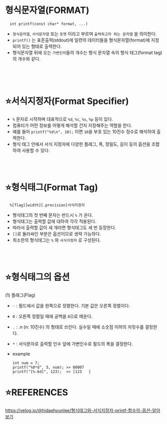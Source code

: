# 형식문자열(FORMAT)

      int printf(const char* format, ...)

* `형식문자열`, `서식문자열` 또는 `포맷` 이라고 부르며 `출력하고자 하는 문자열` 을 의미한다.
* `printf()` 는 표준출력(stdout)에 일련의 데이터들을 형식문자열(format)에 지정되어 있는 형태로 출력한다.
* 형식문자열 뒤에 오는 `가변인자`들의 개수는 형식 문자열 속의 형식 태그(format tag)의 개수와 같다.
</br>
</br>
</br>

⭐서식지정자(Format Specifier)
===========================
      
* `%` 문자로 시작하며 대표적으로 `%d`, `%c`, `%s`, `%p` 등이 있다.
* 컴퓨터가 어떤 정보를 어떻게 해석할 건지 지정해주는 역할을 한다.
* 예를 들어 `printf("%d\n", 10);` 이면 `10`을 부호 있는 10진수 정수로 해석하여 출력한다.
* 형식 태그 안에서 서식 지정자에 다양한 플래그, 폭, 정밀도, 길이 등의 옵션을 조합하여 사용할 수 있다.

</br>
</br>

⭐형식태그(Format Tag)
===================

      %[flag][width][.precision]서식지정자

* 형식태그의 첫 번째 문자는 반드시 `%` 가 온다.
* 형식태그는 출력할 값에 대하여 각각 적용된다.
* 따라서 출력할 값이 세 개라면 형식태그도 세 번 등장한다.
* `[]`로 둘러싸인 부분은 옵션이므로 생략 가능하다.
* 최소한의 형식태그는 `%` 와 `서식지정자` 로 구성된다.

</br>
</br>

⭐형식태그의 옵션
=============

(1) 플래그(Flag)

* `-` : 필드에서 값을 왼쪽으로 정렬한다. 기본 값은 오른쪽 정렬이다.
* `0` : 오른쪽 정렬일 때에 공백을 `0`으로 메운다.
* `.` : .n (n: 10진수) 의 형태로 쓰인다. 실수일 때에 소숫점 이하의 자릿수를 결정한다.
* `*` : 서식문자로 출력할 인수 앞에 가변인수로 필드의 폭을 결정한다.
* example

      int num = 7;
      printf("%0*d", 5, num); >> 00007
      printf("[%-6d]", 123);  >> [123   ]


⭐REFERENCES
============

https://velog.io/@hidaehyunlee/형식태그와-서식지정자-printf-함수의-옵션-알아보기
